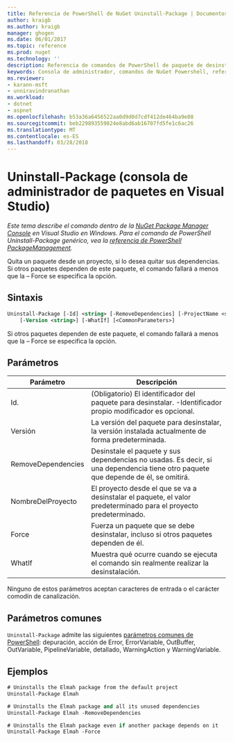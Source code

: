 ```yaml
---
title: Referencia de PowerShell de NuGet Uninstall-Package | Documentos de Microsoft
author: kraigb
ms.author: kraigb
manager: ghogen
ms.date: 06/01/2017
ms.topic: reference
ms.prod: nuget
ms.technology: ''
description: Referencia de comandos de PowerShell de paquete de desinstalación en la consola de administrador de paquetes de NuGet en Visual Studio.
keywords: Consola de administrador, comandos de NuGet Powershell, referencia de NuGet Powershell, paquete de desinstalación del paquete de NuGet
ms.reviewer:
- karann-msft
- unniravindranathan
ms.workload:
- dotnet
- aspnet
ms.openlocfilehash: b53a36a6456522aa0d9d0d7cdf412de464ba9e08
ms.sourcegitcommit: beb229893559824e8abd6ab16707fd5fe1c6ac26
ms.translationtype: MT
ms.contentlocale: es-ES
ms.lasthandoff: 03/28/2018
---
```

# <a name="uninstall-package-package-manager-console-in-visual-studio"></a>Uninstall-Package (consola de administrador de paquetes en Visual Studio)

*Este tema describe el comando dentro de la [NuGet Package Manager Console](package-manager-console.md) en Visual Studio en Windows. Para el comando de PowerShell Uninstall-Package genérico, vea la [referencia de PowerShell PackageManagement](/powershell/module/packagemanagement/?view=powershell-6).*

Quita un paquete desde un proyecto, si lo desea quitar sus dependencias. Si otros paquetes dependen de este paquete, el comando fallará a menos que la – Force se especifica la opción.

## <a name="syntax"></a>Sintaxis

```ps
Uninstall-Package [-Id] <string> [-RemoveDependencies] [-ProjectName <string>] [-Force]
    [-Version <string>] [-WhatIf] [<CommonParameters>]
```

Si otros paquetes dependen de este paquete, el comando fallará a menos que la – Force se especifica la opción.

## <a name="parameters"></a>Parámetros

| Parámetro | Descripción |
| --- | --- |
| Id. | (Obligatorio) El identificador del paquete para desinstalar. -Identificador propio modificador es opcional. |
| Versión | La versión del paquete para desinstalar, la versión instalada actualmente de forma predeterminada. |
| RemoveDependencies | Desinstale el paquete y sus dependencias no usadas. Es decir, si una dependencia tiene otro paquete que depende de él, se omitirá. |
| NombreDelProyecto | El proyecto desde el que se va a desinstalar el paquete, el valor predeterminado para el proyecto predeterminado. |
| Force | Fuerza un paquete que se debe desinstalar, incluso si otros paquetes dependen de él. |
| WhatIf | Muestra qué ocurre cuando se ejecuta el comando sin realmente realizar la desinstalación. |

Ninguno de estos parámetros aceptan caracteres de entrada o el carácter comodín de canalización.

## <a name="common-parameters"></a>Parámetros comunes

`Uninstall-Package` admite las siguientes [parámetros comunes de PowerShell](http://go.microsoft.com/fwlink/?LinkID=113216): depuración, acción de Error, ErrorVariable, OutBuffer, OutVariable, PipelineVariable, detallado, WarningAction y WarningVariable.

## <a name="examples"></a>Ejemplos

```ps
# Uninstalls the Elmah package from the default project
Uninstall-Package Elmah

# Uninstalls the Elmah package and all its unused dependencies
Uninstall-Package Elmah -RemoveDependencies 

# Uninstalls the Elmah package even if another package depends on it
Uninstall-Package Elmah -Force
```
